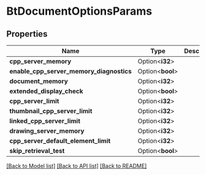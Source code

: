 # BtDocumentOptionsParams

## Properties

Name | Type | Description | Notes
------------ | ------------- | ------------- | -------------
**cpp_server_memory** | Option<**i32**> |  | [optional]
**enable_cpp_server_memory_diagnostics** | Option<**bool**> |  | [optional]
**document_memory** | Option<**i32**> |  | [optional]
**extended_display_check** | Option<**bool**> |  | [optional]
**cpp_server_limit** | Option<**i32**> |  | [optional]
**thumbnail_cpp_server_limit** | Option<**i32**> |  | [optional]
**linked_cpp_server_limit** | Option<**i32**> |  | [optional]
**drawing_server_memory** | Option<**i32**> |  | [optional]
**cpp_server_default_element_limit** | Option<**i32**> |  | [optional]
**skip_retrieval_test** | Option<**bool**> |  | [optional]

[[Back to Model list]](../README.md#documentation-for-models) [[Back to API list]](../README.md#documentation-for-api-endpoints) [[Back to README]](../README.md)



